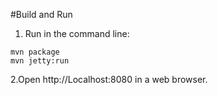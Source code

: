 #Build and Run
1. Run in the command line:
```
mvn package
mvn jetty:run
```
2.Open http://Localhost:8080 in a web browser.

